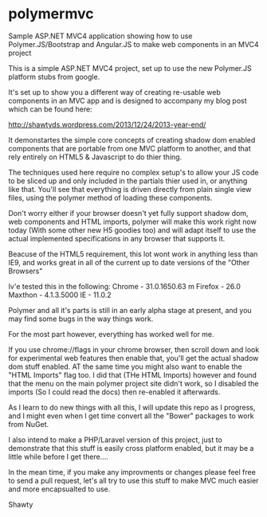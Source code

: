 polymermvc
==========

Sample ASP.NET MVC4 application showing how to use Polymer.JS/Bootstrap and Angular.JS to make web components in an MVC4 project

This is a simple ASP.NET MVC4 project, set up to use the new Polymer.JS platform stubs from google.

It's set up to show you a different way of creating re-usable web components in an MVC app and is designed to
accompany my blog post which can be found here:

http://shawtyds.wordpress.com/2013/12/24/2013-year-end/

It demonstartes the simple core concepts of creating shadow dom enabled components that are portable from
one MVC platform to another, and that rely entirely on HTML5 & Javascript to do thier thing.

The techniques used here require no complex setup's to allow your JS code to be sliced up and only included
in the partials thier used in, or anything like that.  You'll see that everything is driven directly from plain
single view files, using the polymer method of loading these components.

Don't worry either if your browser doesn't yet fully support shadow dom, web components and HTML imports, polymer
will make this work right now today (With some other new H5 goodies too) and will adapt itself to use the actual
implemented specifications in any browser that supports it.

Beacuse of the HTML5 requirement, this lot wont work in anything less than IE9, and works great in all of the
current up to date versions of the "Other Browsers"

Iv'e tested this in the following:
Chrome - 31.0.1650.63 m
Firefox - 26.0
Maxthon - 4.1.3.5000
IE - 11.0.2

Polymer and all it's parts is still in an early alpha stage at present, and you may find some bugs in the way
things work.

For the most part however, everything has worked well for me.

If you use chrome://flags in your chrome browser, then scroll down and look for experimental web features
then enable that, you'll get the actual shadow dom stuff enabled.  AT the same time you might also want
to enable the "HTML Imports" flag too.  I did that (THe HTML Imports) however and found that the menu on the main
polymer project site didn't work, so I disabled the imports (So I could read the docs) then re-enabled it
afterwards.

As I learn to do new things with all this, I will update this repo as I progress, and I might even when I get time
convert all the "Bower" packages to work from NuGet.

I also intend to make a PHP/Laravel version of this project, just to demonstrate that this stuff is easily cross
platform enabled, but it may be a little while before I get there....

In the mean time, if you make any improvments or changes please feel free to send a pull request, let's all
try to use this stuff to make MVC much easier and more encapsualted to use.

Shawty
